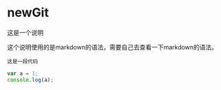# newGit

这是一个说明

这个说明使用的是markdown的语法，需要自己去查看一下markdown的语法。

`这是一段代码`

```javascript
var a = 1;
console.log(a);
```



